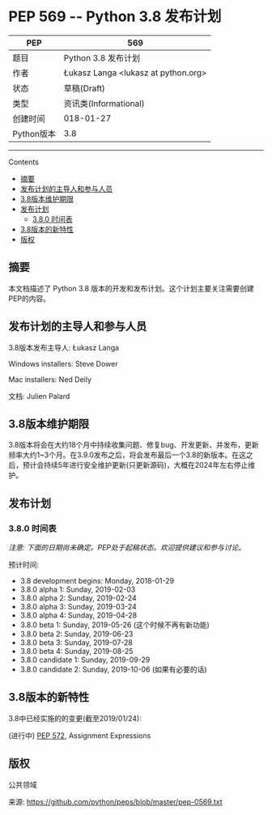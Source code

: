 

# PEP 569 -- Python 3.8 发布计划



PEP|569
--|--
题目|Python 3.8 发布计划
作者|Łukasz Langa \<lukasz at python.org\>
状态|草稿(Draft)
类型|资讯类(Informational)
创建时间|018-01-27
Python版本|3.8


---


Contents

* [摘要](#%E6%91%98%E8%A6%81)
* [发布计划的主导人和参与人员](#%E5%8F%91%E5%B8%83%E8%AE%A1%E5%88%92%E7%9A%84%E4%B8%BB%E5%AF%BC%E4%BA%BA%E5%92%8C%E5%8F%82%E4%B8%8E%E4%BA%BA%E5%91%98)
* [3.8版本维护期限](#38%E7%89%88%E6%9C%AC%E7%BB%B4%E6%8A%A4%E6%9C%9F%E9%99%90)
* [发布计划](#%E5%8F%91%E5%B8%83%E8%AE%A1%E5%88%92)
    * [3.8.0 时间表](#380-%E6%97%B6%E9%97%B4%E8%A1%A8)
* [3.8版本的新特性](#38%E7%89%88%E6%9C%AC%E7%9A%84%E6%96%B0%E7%89%B9%E6%80%A7)
* [版权](#%E7%89%88%E6%9D%83)



## 摘要

本文档描述了 Python 3.8 版本的开发和发布计划。这个计划主要关注需要创建PEP的内容。


## 发布计划的主导人和参与人员
3.8版本发布主导人: Łukasz Langa

Windows installers: Steve Dower

Mac installers: Ned Deily

文档: Julien Palard


## 3.8版本维护期限


3.8版本将会在大约18个月中持续收集问题、修复bug、开发更新、并发布，更新频率大约1~3个月。在3.9.0发布之后，将会发布最后一个3.8的新版本。在这之后，预计会持续5年进行安全维护更新(只更新源码)，大概在2024年左右停止维护。


## 发布计划

### 3.8.0 时间表

*注意: 下面的日期尚未确定。PEP处于起稿状态。欢迎提供建议和参与讨论。*

预计时间:

- 3.8 development begins: Monday, 2018-01-29
- 3.8.0 alpha 1: Sunday, 2019-02-03
- 3.8.0 alpha 2: Sunday, 2019-02-24
- 3.8.0 alpha 3: Sunday, 2019-03-24
- 3.8.0 alpha 4: Sunday, 2019-04-28
- 3.8.0 beta 1: Sunday, 2019-05-26 (这个时候不再有新功能)
- 3.8.0 beta 2: Sunday, 2019-06-23
- 3.8.0 beta 3: Sunday, 2019-07-28
- 3.8.0 beta 4: Sunday, 2019-08-25
- 3.8.0 candidate 1: Sunday, 2019-09-29
- 3.8.0 candidate 2: Sunday, 2019-10-06 (如果有必要的话)


## 3.8版本的新特性

3.8中已经实施的的变更(截至2019/01/24):

(进行中) [PEP 572](https://www.python.org/dev/peps/pep-0572), Assignment Expressions



## 版权

公共领域

来源: https://github.com/python/peps/blob/master/pep-0569.txt
